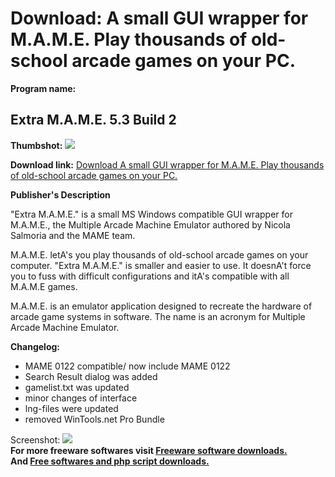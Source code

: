 # Download: A small GUI wrapper for M.A.M.E. Play thousands of old-school arcade games on your PC.

**Program name:**

## Extra M.A.M.E. 5.3 Build 2

  
**Thumbshot:** ![](http://www.freewarefiles.com/screenshot/extramame_md.gif)   
  
**Download link:** [Download A small GUI wrapper for M.A.M.E. Play thousands of old-school arcade games on your PC.](http://freesoftwares.boysofts.com/Extra-MAME-Build_program_38592.html)  
  


**Publisher's Description**  
  


"Extra M.A.M.E." is a small MS Windows compatible GUI wrapper for M.A.M.E., the Multiple Arcade Machine Emulator authored by Nicola Salmoria and the MAME team. 

M.A.M.E. letA's you play thousands of old-school arcade games on your computer. "Extra M.A.M.E." is smaller and easier to use. It doesnA't force you to fuss with difficult configurations and itA's compatible with all M.A.M.E games. 

M.A.M.E. is an emulator application designed to recreate the hardware of arcade game systems in software. The name is an acronym for Multiple Arcade Machine Emulator.

**Changelog:**

  * MAME 0122 compatible/ now include MAME 0122 
  * Search Result dialog was added 
  * gamelist.txt was updated 
  * minor changes of interface 
  * lng-files were updated 
  * removed WinTools.net Pro Bundle 

  
  
Screenshot: ![](http://www.freewarefiles.com/screenshot/extramame.gif)   
**For more freeware softwares visit [Freeware software downloads.](http://freesoftwares.boysofts.com/)**   
**And [Free softwares and php script downloads.](http://www.boysofts.com/)**
